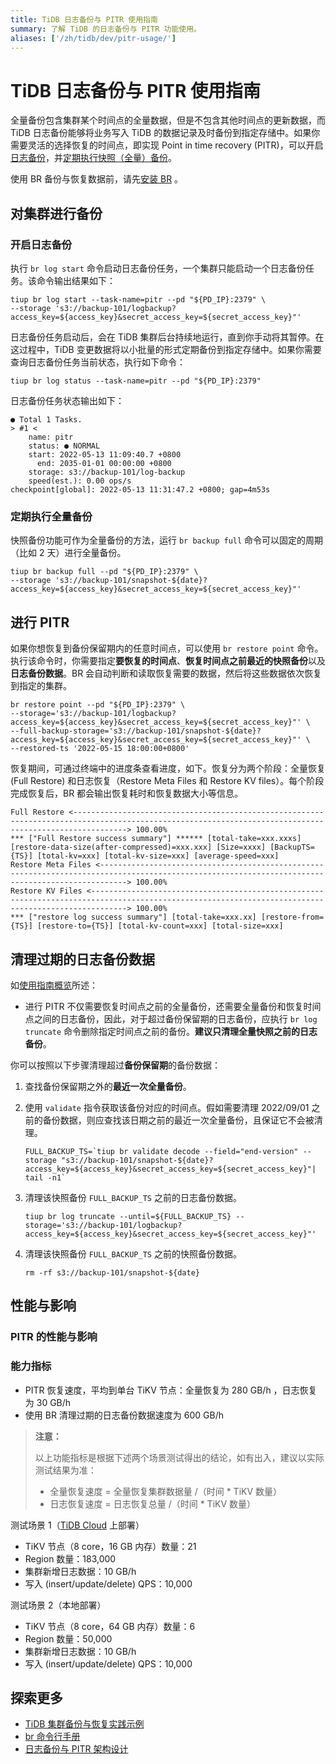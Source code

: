 ```yaml
---
title: TiDB 日志备份与 PITR 使用指南
summary: 了解 TiDB 的日志备份与 PITR 功能使用。
aliases: ['/zh/tidb/dev/pitr-usage/']
---
```


# TiDB 日志备份与 PITR 使用指南

全量备份包含集群某个时间点的全量数据，但是不包含其他时间点的更新数据，而 TiDB 日志备份能够将业务写入 TiDB 的数据记录及时备份到指定存储中。如果你需要灵活的选择恢复的时间点，即实现 Point in time recovery (PITR)，可以开启[日志备份](#开启日志备份)，并[定期执行快照（全量）备份](#定期执行全量备份)。

使用 BR 备份与恢复数据前，请先[安装 BR](/br/br-use-overview.md#部署和使用-br) 。

## 对集群进行备份

### 开启日志备份

执行 `br log start` 命令启动日志备份任务，一个集群只能启动一个日志备份任务。该命令输出结果如下：

```shell
tiup br log start --task-name=pitr --pd "${PD_IP}:2379" \
--storage 's3://backup-101/logbackup?access_key=${access_key}&secret_access_key=${secret_access_key}"'
```

日志备份任务启动后，会在 TiDB 集群后台持续地运行，直到你手动将其暂停。在这过程中，TiDB 变更数据将以小批量的形式定期备份到指定存储中。如果你需要查询日志备份任务当前状态，执行如下命令：

```shell
tiup br log status --task-name=pitr --pd "${PD_IP}:2379"
```

日志备份任务状态输出如下：

```
● Total 1 Tasks.
> #1 <
    name: pitr
    status: ● NORMAL
    start: 2022-05-13 11:09:40.7 +0800
      end: 2035-01-01 00:00:00 +0800
    storage: s3://backup-101/log-backup
    speed(est.): 0.00 ops/s
checkpoint[global]: 2022-05-13 11:31:47.2 +0800; gap=4m53s
```

### 定期执行全量备份

快照备份功能可作为全量备份的方法，运行 `br backup full` 命令可以固定的周期（比如 2 天）进行全量备份。

```shell
tiup br backup full --pd "${PD_IP}:2379" \
--storage 's3://backup-101/snapshot-${date}?access_key=${access_key}&secret_access_key=${secret_access_key}"'
```

## 进行 PITR

如果你想恢复到备份保留期内的任意时间点，可以使用 `br restore point` 命令。执行该命令时，你需要指定**要恢复的时间点**、**恢复时间点之前最近的快照备份**以及**日志备份数据**。BR 会自动判断和读取恢复需要的数据，然后将这些数据依次恢复到指定的集群。

```shell
br restore point --pd "${PD_IP}:2379" \
--storage='s3://backup-101/logbackup?access_key=${access_key}&secret_access_key=${secret_access_key}"' \
--full-backup-storage='s3://backup-101/snapshot-${date}?access_key=${access_key}&secret_access_key=${secret_access_key}"' \
--restored-ts '2022-05-15 18:00:00+0800'
```

恢复期间，可通过终端中的进度条查看进度，如下。恢复分为两个阶段：全量恢复 (Full Restore) 和日志恢复（Restore Meta Files 和 Restore KV files）。每个阶段完成恢复后，BR 都会输出恢复耗时和恢复数据大小等信息。

```shell
Full Restore <--------------------------------------------------------------------------------------------------------------------------------------------------------> 100.00%
*** ["Full Restore success summary"] ****** [total-take=xxx.xxxs] [restore-data-size(after-compressed)=xxx.xxx] [Size=xxxx] [BackupTS={TS}] [total-kv=xxx] [total-kv-size=xxx] [average-speed=xxx]
Restore Meta Files <--------------------------------------------------------------------------------------------------------------------------------------------------> 100.00%
Restore KV Files <----------------------------------------------------------------------------------------------------------------------------------------------------> 100.00%
*** ["restore log success summary"] [total-take=xxx.xx] [restore-from={TS}] [restore-to={TS}] [total-kv-count=xxx] [total-size=xxx]
```

## 清理过期的日志备份数据

如[使用指南概览](/br/br-use-overview.md)所述：

* 进行 PITR 不仅需要恢复时间点之前的全量备份，还需要全量备份和恢复时间点之间的日志备份，因此，对于超过备份保留期的日志备份，应执行 `br log truncate` 命令删除指定时间点之前的备份。**建议只清理全量快照之前的日志备份**。

你可以按照以下步骤清理超过**备份保留期**的备份数据：

1. 查找备份保留期之外的**最近一次全量备份**。
2. 使用 `validate` 指令获取该备份对应的时间点。假如需要清理 2022/09/01 之前的备份数据，则应查找该日期之前的最近一次全量备份，且保证它不会被清理。

    ```shell
    FULL_BACKUP_TS=`tiup br validate decode --field="end-version" --storage "s3://backup-101/snapshot-${date}?access_key=${access_key}&secret_access_key=${secret_access_key}"| tail -n1`
    ```

3. 清理该快照备份 `FULL_BACKUP_TS` 之前的日志备份数据。

    ```shell
    tiup br log truncate --until=${FULL_BACKUP_TS} --storage='s3://backup-101/logbackup?access_key=${access_key}&secret_access_key=${secret_access_key}"'
    ```

4. 清理该快照备份 `FULL_BACKUP_TS` 之前的快照备份数据。

    ```shell
    rm -rf s3://backup-101/snapshot-${date}
    ```

## 性能与影响

### PITR 的性能与影响

### 能力指标

- PITR 恢复速度，平均到单台 TiKV 节点：全量恢复为 280 GB/h ，日志恢复为 30 GB/h
- 使用 BR 清理过期的日志备份数据速度为 600 GB/h

> **注意：**
>
> 以上功能指标是根据下述两个场景测试得出的结论，如有出入，建议以实际测试结果为准：
>
> - 全量恢复速度 = 全量恢复集群数据量 /（时间 * TiKV 数量）
> - 日志恢复速度 = 日志恢复总量 /（时间 * TiKV 数量）

测试场景 1（[TiDB Cloud](https://tidbcloud.com) 上部署）

- TiKV 节点（8 core，16 GB 内存）数量：21
- Region 数量：183,000
- 集群新增日志数据：10 GB/h
- 写入 (insert/update/delete) QPS：10,000

测试场景 2（本地部署）

- TiKV 节点（8 core，64 GB 内存）数量：6
- Region 数量：50,000
- 集群新增日志数据：10 GB/h
- 写入 (insert/update/delete) QPS：10,000

## 探索更多

* [TiDB 集群备份与恢复实践示例](/br/backup-and-restore-use-cases.md)
* [br 命令行手册](/br/use-br-command-line-tool.md)
* [日志备份与 PITR 架构设计](/br/br-log-architecture.md)
